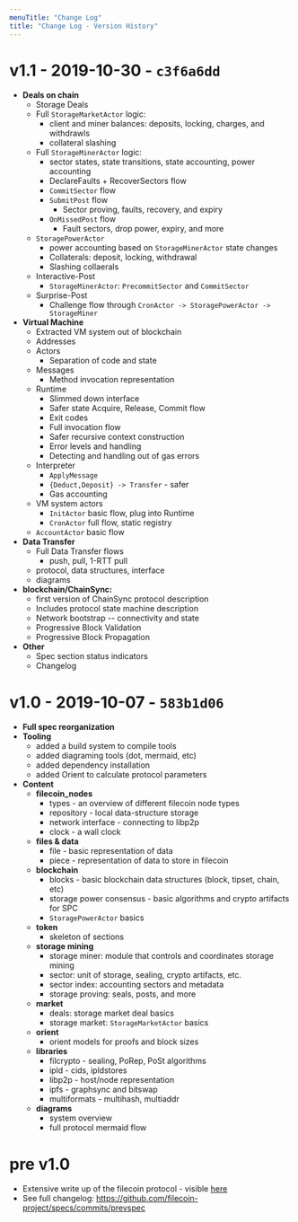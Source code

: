 ```yaml
---
menuTitle: "Change Log"
title: "Change Log - Version History"
---
```


# v1.1 - 2019-10-30 - `c3f6a6dd`

- **Deals on chain**
    - Storage Deals
    - Full `StorageMarketActor` logic:
        - client and miner balances: deposits, locking, charges, and withdrawls
        - collateral slashing
    - Full `StorageMinerActor` logic:
        - sector states, state transitions, state accounting, power accounting
        - DeclareFaults + RecoverSectors flow
        - `CommitSector` flow
        - `SubmitPost` flow
            - Sector proving, faults, recovery, and expiry
        - `OnMissedPost` flow
            - Fault sectors, drop power, expiry, and more
    - `StoragePowerActor`
        - power accounting based on `StorageMinerActor` state changes
        - Collaterals: deposit, locking, withdrawal
        - Slashing collaerals
    - Interactive-Post
        - `StorageMinerActor`: `PrecommitSector` and `CommitSector`
    - Surprise-Post
        - Challenge flow through `CronActor -> StoragePowerActor -> StorageMiner`
- **Virtual Machine**
    - Extracted VM system out of blockchain
    - Addresses
    - Actors
        - Separation of code and state
    - Messages
        - Method invocation representation
    - Runtime
        - Slimmed down interface
        - Safer state Acquire, Release, Commit flow
        - Exit codes
        - Full invocation flow
        - Safer recursive context construction
        - Error levels and handling
        - Detecting and handling out of gas errors
    - Interpreter
        - `ApplyMessage`
        - `{Deduct,Deposit} -> Transfer` - safer
        - Gas accounting
    - VM system actors
        - `InitActor` basic flow, plug into Runtime
        - `CronActor` full flow, static registry
    - `AccountActor` basic flow
- **Data Transfer**
    - Full Data Transfer flows
        - push, pull, 1-RTT pull
    - protocol, data structures, interface
    - diagrams
- **blockchain/ChainSync:**
    - first version of ChainSync protocol description
    - Includes protocol state machine description
    - Network bootstrap -- connectivity and state
    - Progressive Block Validation
    - Progressive Block Propagation
- **Other**
    - Spec section status indicators
    - Changelog

# v1.0 - 2019-10-07 - `583b1d06`

- **Full spec reorganization**
- **Tooling**
    - added a build system to compile tools
    - added diagraming tools (dot, mermaid, etc)
    - added dependency installation
    - added Orient to calculate protocol parameters
- **Content**
    - **filecoin_nodes**
        - types - an overview of different filecoin node types
        - repository - local data-structure storage
        - network interface - connecting to libp2p
        - clock - a wall clock
    - **files & data**
        - file - basic representation of data
        - piece - representation of data to store in filecoin
    - **blockchain**
        - blocks - basic blockchain data structures (block, tipset, chain, etc)
        - storage power consensus - basic algorithms and crypto artifacts for SPC
        - `StoragePowerActor` basics
    - **token**
        - skeleton of sections
    - **storage mining**
        - storage miner: module that controls and coordinates storage mining
        - sector: unit of storage, sealing, crypto artifacts, etc.
        - sector index: accounting sectors and metadata
        - storage proving: seals, posts, and more
    - **market**
        - deals: storage market deal basics
        - storage market: `StorageMarketActor` basics
    - **orient**
        - orient models for proofs and block sizes
    - **libraries**
        - filcrypto - sealing, PoRep, PoSt algorithms
        - ipld - cids, ipldstores
        - libp2p - host/node representation
        - ipfs - graphsync and bitswap
        - multiformats - multihash, multiaddr
    - **diagrams**
        - system overview
        - full protocol mermaid flow


# pre v1.0

- Extensive write up of the filecoin protocol - visible [here](https://github.com/filecoin-project/specs/tree/prevspec)
- See full changelog: https://github.com/filecoin-project/specs/commits/prevspec

